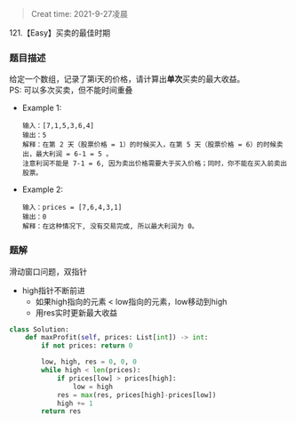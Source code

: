 > Creat time: 2021-9-27凌晨

121.【Easy】买卖的最佳时期
### 题目描述  
给定一个数组，记录了第i天的价格，请计算出**单次**买卖的最大收益。  
PS: 可以多次买卖，但不能时间重叠

- Example 1:
    ```
    输入：[7,1,5,3,6,4]
    输出：5
    解释：在第 2 天（股票价格 = 1）的时候买入，在第 5 天（股票价格 = 6）的时候卖出，最大利润 = 6-1 = 5 。
    注意利润不能是 7-1 = 6, 因为卖出价格需要大于买入价格；同时，你不能在买入前卖出股票。
- Example 2:
    ```
    输入：prices = [7,6,4,3,1]
    输出：0
    解释：在这种情况下, 没有交易完成, 所以最大利润为 0。
    ```

### 题解
滑动窗口问题，双指针  

- high指针不断前进
  - 如果high指向的元素 < low指向的元素，low移动到high
  - 用res实时更新最大收益

```python
class Solution:
    def maxProfit(self, prices: List[int]) -> int:
        if not prices: return 0

        low, high, res = 0, 0, 0
        while high < len(prices):
            if prices[low] > prices[high]:
                low = high
            res = max(res, prices[high]-prices[low])
            high += 1
        return res
```